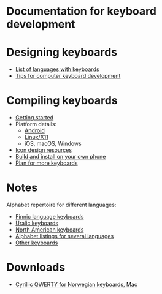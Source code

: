Documentation for keyboard development
============

# Designing keyboards

* [List of languages with keyboards](/KeyboardLayouts.html)
* [Tips for computer keyboard development](TipsForComputerKeyboardDevelopment.md)

# Compiling keyboards

* [Getting started](GettingStartedWithKeyboardDevelopment.md)
* Platform details:
    * [Android](AndroidKeyboards.md)
    * [Linux/X11](X11.md)
    * iOS, macOS, Windows
* [Icon design resources](icons/Icons.md)
* [Build and install on your own phone](BuildAndInstallOnYourOwnPhone.md)
* [Plan for more keyboards](PlanForMoreKeyboards.md)

# Notes

Alphabet repertoire for different languages:

* [Finnic language keyboards](layouts/bf_keyboards.txt)
* [Uralic keyboards](layouts/urj_keyboards.txt)
* [North American keyboards](layouts/na_keyboards.txt)
* [Alphabet listings for several languages](layouts/keyboard_letters.txt)
* [Other keyboards](layouts/other_keyboards.txt)

# Downloads

* [Cyrillic QWERTY for Norwegian keyboards, Mac](download/KyrilliskQWERTY.zip)
